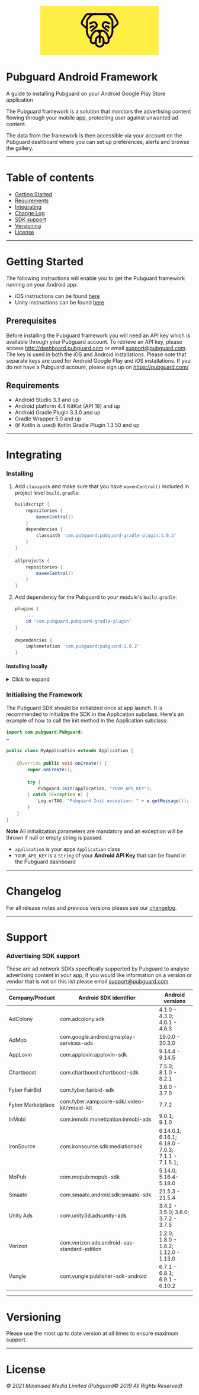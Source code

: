 <p align="center">
  <img src="images/pg-logo.png"/>
</p>

# Pubguard Android Framework

A guide to installing Pubguard on your Android Google Play Store application

The Pubguard framework is a solution that monitors the advertising content flowing through your mobile app, protecting user against unwanted ad content.

The data from the framework is then accessible via your account on the Pubguard dashboard where you can set up preferences, alerts and browse the gallery.

---

# Table of contents

- [Getting Started](#getting-started)
- [Requirements](#requirements)
- [Integrating](#integrating)
- [Change Log](#changelog)
- [SDK support](#support)
- [Versioning](#versioning)
- [License](#license)

---

# Getting Started

The following instructions will enable you to get the Pubguard framework running on your Android app.  
- iOS instructions can be found [here](https://github.com/bidstack-group/pubguard-sdk-ios)
- Unity instructions can be found [here](https://github.com/bidstack-group/pubguard-unity-plugin)

## Prerequisites

Before installing the Pubguard framework you will need an API key which is available through your Pubguard account. To retrieve an API key, please access http://dashboard.pubguard.com or email support@pubguard.com. The key is used in both the iOS and Android installations. Please note that separate keys are used for Android Google Play and iOS installations.
If you do not have a Pubguard account, please sign up on https://pubguard.com/

## Requirements

- Android Studio 3.3 and up
- Android platform 4.4 KitKat (API 19) and up
- Android Gradle Plugin 3.3.0 and up
- Gradle Wrapper 5.0 and up
- (if Kotlin is used) Kotlin Gradle Plugin 1.3.50 and up

---

# Integrating

### Installing

1. Add `classpath` and make sure that you have `mavenCentral()` included in project level `build.gradle`:

    ```groovy
    buildscript {
        repositories {
            mavenCentral()
        }
        dependencies {
            classpath 'com.pubguard:pubguard-gradle-plugin:1.0.2'
        }
    }

    allprojects {
        repositories {
            mavenCentral()
        }
    }
    ```
  
2. Add dependency for the Pubguard to your module's `build.gradle`:

    ```groovy
    plugins {
        ...
        id 'com.pubguard.pubguard-gradle-plugin'
    }
    
    dependencies {
        implemetation 'com.pubguard:pubguard:1.0.2'
    }
    ```
#### Installing locally
 
<details>
  <summary>Click to expand</summary> 
  
  1. Download pubguard-1.0.2.aar and pubguard-gradle-plugin-1.0.2.jar from [releases](https://github.com/bidstack-group/pubguard-sdk-android-dev/releases)
  2. Copy pubguard-1.0.2.aar and pubguard-gradle-plugin-1.0.2.jar into your main app module libs folder
  3. Into project's `build.gradle` add:

        ```groovy
        buildscript {
            repositories {
                google()
                mavenCentral()
            }
            dependencies {
                classpath files('app/libs/pubguard-gradle-plugin-1.0.2.jar')
                classpath "org.aspectj:aspectjtools:1.9.6"
                classpath "org.aspectj:aspectjrt:1.9.6"
                classpath "org.javassist:javassist:3.28.0-GA"
            }
        }
        allprojects {
            repositories {
                google()
                mavenCentral()
                flatDir {
                    dirs "libs"
                }
            }
        }
        ```

  4. Into module's `build.gradle` add:

        ```groovy
        plugins {
            id 'com.android.application'
            id 'com.pubguard.pubguard-gradle-plugin'
        }

        dependencies {

            // Pubguard
            implementation files('libs/pubguard-1.0.2.aar')

            // android
            implementation 'androidx.core:core-ktx:1.3.2'
            implementation 'com.google.android.gms:play-services-basement:17.6.0'
            implementation 'androidx.webkit:webkit:1.4.0'

            // kotlin
            implementation "org.jetbrains.kotlin:kotlin-stdlib-jdk7:$kotlin_version"
            implementation 'org.jetbrains.kotlinx:kotlinx-coroutines-core:1.4.3'
            implementation 'org.jetbrains.kotlinx:kotlinx-coroutines-android:1.4.3'

            // networking
            implementation 'com.squareup.retrofit2:retrofit:2.9.0'
            implementation 'com.squareup.retrofit2:converter-protobuf:2.6.4'
            implementation 'com.google.protobuf:protobuf-java:3.6.1'

            // other 
            implementation 'org.apache.commons:commons-text:1.9'
            implementation 'org.jsoup:jsoup:1.14.2'

        }
        ```

</details>

### Initialising the Framework

The Pubguard SDK should be initialized once at app launch. It is recommended to initialize the SDK in the Application subclass. Here's an example of how to call the init method in the Application subclass:

```java
import com.pubguard.Pubguard;
…

public class MyApplication extends Application {

    @Override public void onCreate() {
        super.onCreate();

        try {
            Pubguard.init(application, "YOUR_API_KEY");
        } catch (Exception e) {
            Log.e(TAG, "Pubguard Init exception: " + e.getMessage());
        }
    }
}
```

**Note** All initialization parameters are mandatory and an exception will be thrown if null or empty string is passed.

- `application` is your apps `Application` class
- `YOUR_API_KEY` is a `String` of your **Android API Key** that can be found in the Pubguard dashboard

---

# Changelog

For all release notes and previous versions please see our [changelog](ChangeLog.md).

---

# Support

### Advertising SDK support

These are ad network SDKs specifically supported by Pubguard to analyse advertising content in your app, if you would like information on a version or vendor that is not on this list please email support@pubguard.com

| Company/Product           | Android SDK identifier                        | Android versions                                              |
| ------------------------- | --------------------------------------------- | ------------------------------------------------------------- |
| AdColony                  | com.adcolony:sdk                              | 4.1.0 - 4.3.0;<br/> 4.6.1 - 4.6.3                             |
| AdMob                     | com.google.android.gms:play-services-ads      | 19.0.0 - 20.3.0                                               |
| AppLovin                  | com.applovin:applovin-sdk                     | 9.14.4 - 9.14.5                                               |
| Chartboost                | com.chartboost:chartboost-sdk                 | 7.5.0;<br/> 8.1.0 - 8.2.1                                     |
| Fyber FairBid             | com.fyber:fairbid-sdk                         | 3.6.0 - 3.7.0                                                 |
| Fyber Marketplace         | com.fyber.vamp:core-sdk/:video-kit/:mraid-kit | 7.7.2                                                         |
| InMobi                    | com.inmobi.monetization:inmobi-ads            | 9.0.1;<br/> 9.1.0                                             |
| ironSource                | com.ironsource.sdk:mediationsdk               | 6.14.0.1;<br/>6.16.1;<br/> 6.18.0 - 7.0.3;<br/>7.1.1 - 7.1.5.1;<br> |
| MoPub                     | com.mopub:mopub-sdk                           | 5.14.0;<br/>5.16.4-5.18.0                                     |
| Smaato                    | com.smaato.android.sdk:smaato-sdk             | 21.5.3 - 21.5.4                                               |
| Unity Ads                 | com.unity3d.ads:unity-ads                     | 3.4.2 - 3.5.0; 3.6.0;<br/>3.7.2 - 3.7.5                       |
| Verizon                   | com.verizon.ads:android-vas-standard-edition  | 1.2.0;<br/>1.8.0 - 1.8.2;<br/>1.12.0 - 1.13.0                 |
| Vungle                    | com.vungle:publisher-sdk-android              | 6.7.1 - 6.8.1;<br/>6.9.1 - 6.10.2                             |

---

# Versioning

Please use the most up to date version at all times to ensure maximum support.

---

# License

_© 2021 Minimised Media Limited (Pubguard© 2019 All Rights Reserved)_
